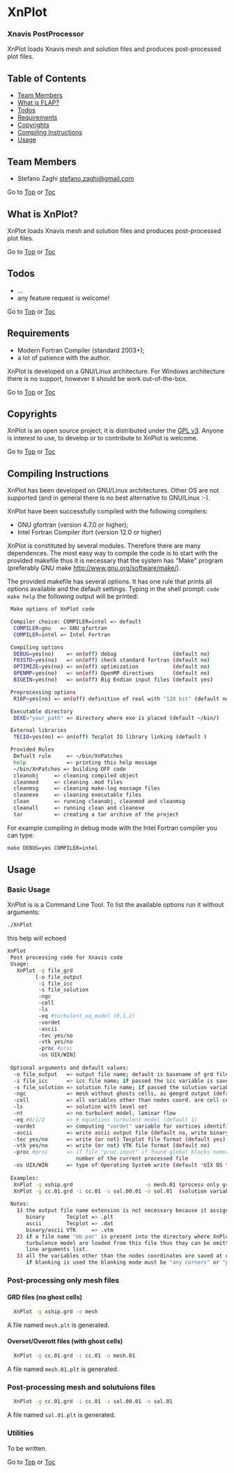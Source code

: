 # XnPlot
### <a name="top">Xnavis PostProcessor

XnPlot loads Xnavis mesh and solution files and produces post-processed plot files.

## <a name="toc">Table of Contents

* [Team Members](#team-members)
* [What is FLAP?](#what)
* [Todos](#todos)
* [Requirements](#requirements)
* [Copyrights](#copyrights)
* [Compiling Instructions](#compile)
* [Usage](#usage)

## <a name="team-members"></a>Team Members
* Stefano Zaghi <stefano.zaghi@gmail.com>

Go to [Top](#top) or [Toc](#toc)
## <a name="what"></a>What is XnPlot?

XnPlot loads Xnavis mesh and solution files and produces post-processed plot files.

Go to [Top](#top) or [Toc](#toc)
## <a name="todos"></a>Todos
+ ...
+ any feature request is welcome!

Go to [Top](#top) or [Toc](#toc)
## <a name="requirements"></a>Requirements
+ Modern Fortran Compiler (standard 2003+);
+ a lot of patience with the author.

XnPlot is developed on a GNU/Linux architecture. For Windows architecture there is no support, however it should be work out-of-the-box.

Go to [Top](#top) or [Toc](#toc)
## <a name="Copyrights"></a>Copyrights

XnPlot is an open source project, it is distributed under the [GPL v3](http://www.gnu.org/licenses/gpl-3.0.html). Anyone is interest to use, to develop or to contribute to XnPlot is welcome.


Go to [Top](#top) or [Toc](#toc)
## <a name="compile"></a>Compiling Instructions
XnPlot has been developed on GNU/Linux architectures. Other OS are not supported (and in general there is no best alternative to GNU/Linux :-).

XnPlot have been successfully compiled with the following compilers:

+ GNU gfortran (version 4.7.0 or higher);
+ Intel Fortran Compiler ifort (version 12.0 or higher)


XnPlot is constituted by several modules. Therefore there are many dependences. The most easy way to compile the code is to start with the provided makefile thus it is necessary that the system has "Make" program (preferably GNU make http://www.gnu.org/software/make/).

The provided makefile has several options. It has one rule that prints all options available and the default settings. Typing in the shell prompt: `code make help` the following output will be printed:

```bash
 Make options of XnPlot code

 Compiler choice: COMPILER=intel => default
  COMPILER=gnu   => GNU gfortran           
  COMPILER=intel => Intel Fortran         

 Compiling options
  DEBUG=yes(no)    => on(off) debug                  (default no)
  F03STD=yes(no)   => on(off) check standard fortran (default no)
  OPTIMIZE=yes(no) => on(off) optimization           (default no)
  OPENMP=yes(no)   => on(off) OpenMP directives      (default no)
  BIGEIN=yes(no)   => on(off) Big Endian input files (default yes)

 Preprocessing options
  R16P=yes(no) => on(off) definition of real with "128 bit" (default no)

 Executable directory
  DEXE="your_path" => directory where exe is placed (default ~/bin/)

 External libraries
  TECIO=yes(no) => on(off) Tecplot IO library linking (default )

 Provided Rules
  Defualt rule     => ~/bin/XnPatches
  help             => printing this help message
  ~/bin/XnPatches => building OFF code
  cleanobj     => cleaning compiled object
  cleanmod     => cleaning .mod files
  cleanmsg     => cleaning make-log massage files
  cleanexe     => cleaning executable files
  clean        => running cleanobj, cleanmod and cleanmsg
  cleanall     => running clean and cleanexe
  tar          => creating a tar archive of the project
```
For example compiling in debug mode with the Intel Fortran compiler you can type:
```bash
make DEBUG=yes COMPILER=intel
```
## <a name="usage"></a>Usage
### Basic Usage
XnPlot is is a Command Line Tool. To list the available options run it without arguments:

```bash
./XnPlot
```
this help will echoed
```bash
XnPlot
 Post processing code for Xnavis code
 Usage:
   XnPlot -g file_grd
         [-o file_output
          -i file_icc
          -s file_solution
          -ngc
          -cell
          -ls
          -eq #turbulent_eq_model (0,1,2)                                                                                                                                                                                                                             
          -vordet                                                                                                                                                                                                                                                     
          -ascii                                                                                                                                                                                                                                                      
          -tec yes/no                                                                                                                                                                                                                                                 
          -vtk yes/no                                                                                                                                                                                                                                                 
          -proc #proc                                                                                                                                                                                                                                                 
          -os UIX/WIN]                                                                                                                                                                                                                                                
                                                                                                                                                                                                                                                                      
 Optional arguments and default values:                                                                                                                                                                                                                               
  -o file_output   => output file name; default is basename of grd file with the proper extension                                                                                                                                                                     
  -i file_icc      => icc file name; if passed the icc variable is saved at cell centers                                                                                                                                                                              
  -s file_solution => solution file name; if passed the solution variables are saved                                                                                                                                                                                  
  -ngc             => mesh without ghosts cells, as geogrd output (default no, grd with ghosts cells)                                                                                                                                                                 
  -cell            => all variables other than nodes coord. are cell centered (default no, node centered)                                                                                                                                                             
  -ls              => solution with level set                                                                                                                                                                                                                         
  -nt              => no turbulent model, laminar flow                                                                                                                                                                                                                
  -eq #0/1/2       => # equations turbulent model (default 1)                                                                                                                                                                                                         
  -vordet          => computing "vordet" variable for vortices identification (default no)                                                                                                                                                                            
  -ascii           => write ascii output file (default no, write binary one)                                                                                                                                                                                          
  -tec yes/no      => write (or not) Tecplot file format (default yes)                                                                                                                                                                                                
  -vtk yes/no      => write (or not) VTK file format (default no)                                                                                                                                                                                                     
  -proc #proc      => if file "proc.input" if found global blocks numeration is used; #proc is the process                                                                                                                                                            
                      number of the current processed file                                                                                                                                                                                                            
  -os UIX/WIN      => type of Operating System write (default *UIX OS type)                                                                                                                                                                                           
                                                                                                                                                                                                                                                                      
 Examples:                                                                                                                                                                                                                                                            
  XnPlot -g xship.grd                       -o mesh.01 (process only grd file)                                                                                                                                                                                        
  XnPlot -g cc.01.grd -i cc.01 -s sol.00.01 -o sol.01  (solution variables are saved)                                                                                                                                                                                 
                                                                                                                                                                                                                                                                      
 Notes:                                                                                                                                                                                                                                                               
   1) the output file name extension is not necessary because it assigned according to the type of output:                                                                                                                                                            
      binary       Tecplot => .plt                                                                                                                                                                                                                                    
      ascii        Tecplot => .dat                                                                                                                                                                                                                                    
      binary/ascii VTK     => .vtm                                                                                                                                                                                                                                    
   2) if a file name "mb.par" is present into the directory where XnPlot is executed the values of ls                                                                                                                                                                 
      turbulence model are loaded from this file thus they can be omitted from the command                                                                                                                                                                            
      line arguments list.                                                                                                                                                                                                                                            
   3) all the variables other than the nodes coordinates are saved at cell center if "-cell" option is used;                                                                                                                                                          
      if blanking is used the blanking mode must be "any corners" or "primary values".
```

### Post-processing only mesh files

#### GRD files (no ghost cells)
```bash
  XnPlot -g xship.grd -o mesh
```
A file named `mesh.plt` is generated. 
#### Overset/Overott files (with ghost cells)
```bash
  XnPlot -g cc.01.grd -i cc.01 -o mesh.01
```
A file named `mesh.01.plt` is generated. 
### Post-processing mesh and solutuions files
```bash
  XnPlot -g cc.01.grd -i cc.01 -s sol.00.01 -o sol.01
```
A file named `sol.01.plt` is generated. 

### Utilities
To be written.

Go to [Top](#top) or [Toc](#toc)
